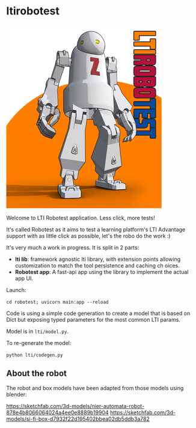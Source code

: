 # ltirobotest

![robotest logo](still_intro.png)

Welcome to LTI Robotest application. Less click, more tests!

It's called Robotest as it aims to test a learning platform's LTI Advantage support with as little click as possible, let's the robo do the work :)

It's very much a work in progress. It is split in 2 parts:

- **lti lib**: framework agnostic lti library, with extension points allowing customization to match the tool persistence and caching ch 
oices.
- **Robotest app**: A fast-api app using the library to implement the actual app UI. 

Launch: 

`cd robotest; uvicorn main:app --reload`

Code is using a simple code generation to create a model that is based on Dict but exposing typed parameters for the most common LTI params.

Model is in `lti/model.py`.

To re-generate the model:

`python lti/codegen.py`



## About the robot

The robot and box models have been adapted from those models using blender:

https://sketchfab.com/3d-models/nier-automata-robot-878e4b8066064024a4ee0e8889b19904
https://sketchfab.com/3d-models/si-fi-box-d7932f22d195402bbea02db5ddb3a782

